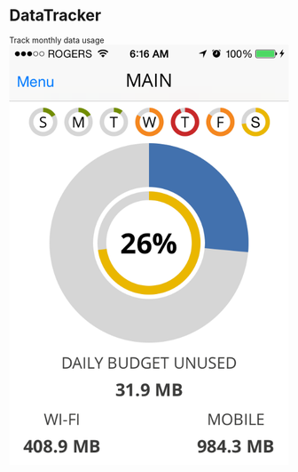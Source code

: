 # DataTracker
Track monthly data usage
![Alt text](/DataTracker/screenshot1.png?raw=true "Optional Title")
